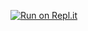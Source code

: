 [![Run on Repl.it](https://repl.it/badge/github/yokn/tic_tac_toe)](https://repl.it/@yokn/mastermind)
